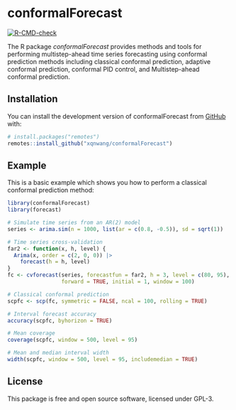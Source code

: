 
# conformalForecast

<!-- badges: start -->
[![R-CMD-check](https://github.com/xqnwang/conformalForecast/actions/workflows/R-CMD-check.yaml/badge.svg)](https://github.com/xqnwang/conformalForecast/actions/workflows/R-CMD-check.yaml)
<!-- badges: end -->

The R package *conformalForecast* provides methods and tools for performing multistep-ahead time series forecasting using conformal prediction methods including classical conformal prediction, adaptive conformal prediction, conformal PID control, and Multistep-ahead conformal prediction.

## Installation

You can install the development version of conformalForecast from [GitHub](https://github.com/xqnwang/conformalForecast) with:

``` r
# install.packages("remotes")
remotes::install_github("xqnwang/conformalForecast")
```

## Example

This is a basic example which shows you how to perform a classical conformal prediction method:

``` r
library(conformalForecast)
library(forecast)

# Simulate time series from an AR(2) model
series <- arima.sim(n = 1000, list(ar = c(0.8, -0.5)), sd = sqrt(1))

# Time series cross-validation
far2 <- function(x, h, level) {
  Arima(x, order = c(2, 0, 0)) |>
    forecast(h = h, level)
}
fc <- cvforecast(series, forecastfun = far2, h = 3, level = c(80, 95),
                 forward = TRUE, initial = 1, window = 100)

# Classical conformal prediction
scpfc <- scp(fc, symmetric = FALSE, ncal = 100, rolling = TRUE)

# Interval forecast accuracy
accuracy(scpfc, byhorizon = TRUE)

# Mean coverage
coverage(scpfc, window = 500, level = 95)

# Mean and median interval width
width(scpfc, window = 500, level = 95, includemedian = TRUE)
```

## License
This package is free and open source software, licensed under GPL-3.
